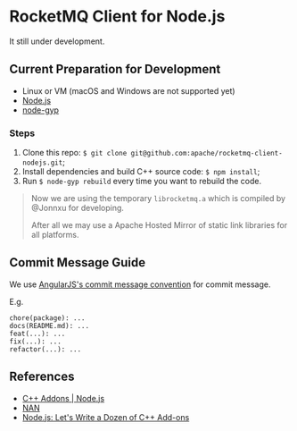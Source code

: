 # RocketMQ Client for Node.js

It still under development.

## Current Preparation for Development

+ Linux or VM (macOS and Windows are not supported yet)
+ [Node.js](https://nodejs.org/en/)
+ [node-gyp](https://github.com/nodejs/node-gyp)

### Steps

1. Clone this repo: `$ git clone git@github.com:apache/rocketmq-client-nodejs.git`;
2. Install dependencies and build C++ source code: `$ npm install`;
3. Run `$ node-gyp rebuild` every time you want to rebuild the code.

> Now we are using  the temporary `librocketmq.a` which is compiled by @Jonnxu
> for developing.
>
> After all we may use a Apache Hosted Mirror of static link libraries for all
> platforms.

## Commit Message Guide

We use
[AngularJS's commit message convention](https://github.com/angular/angular.js/blob/master/DEVELOPERS.md#-git-commit-guidelines)
for commit message.

E.g.

```
chore(package): ...
docs(README.md): ...
feat(...): ...
fix(...): ...
refactor(...): ...
```

## References

+ [C++ Addons | Node.js](https://nodejs.org/dist/latest-v10.x/docs/api/addons.html)
+ [NAN](https://github.com/nodejs/nan)
+ [Node.js: Let's Write a Dozen of C++ Add-ons](https://book.douban.com/subject/30247892/)
